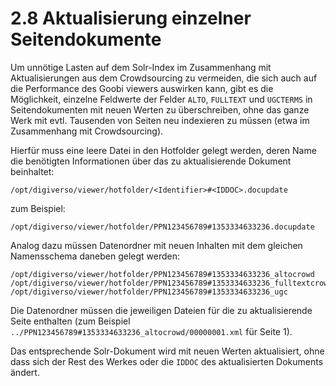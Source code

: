 # 2.8 Aktualisierung einzelner Seitendokumente

Um unnötige Lasten auf dem Solr-Index im Zusammenhang mit Aktualisierungen aus dem Crowdsourcing zu vermeiden, die sich auch auf die Performance des Goobi viewers auswirken kann, gibt es die Möglichkeit, einzelne Feldwerte der Felder `ALTO`, `FULLTEXT` und `UGCTERMS` in Seitendokumenten mit neuen Werten zu überschreiben, ohne das ganze Werk mit evtl. Tausenden von Seiten neu indexieren zu müssen \(etwa im Zusammenhang mit Crowdsourcing\).

Hierfür muss eine leere Datei in den Hotfolder gelegt werden, deren Name die benötigten Informationen über das zu aktualisierende Dokument beinhaltet:

```text
/opt/digiverso/viewer/hotfolder/<Identifier>#<IDDOC>.docupdate
```

zum Beispiel:

```text
/opt/digiverso/viewer/hotfolder/PPN123456789#1353334633236.docupdate
```

Analog dazu müssen Datenordner mit neuen Inhalten mit dem gleichen Namensschema daneben gelegt werden:

```text
/opt/digiverso/viewer/hotfolder/PPN123456789#1353334633236_altocrowd
/opt/digiverso/viewer/hotfolder/PPN123456789#1353334633236_fulltextcrowd
/opt/digiverso/viewer/hotfolder/PPN123456789#1353334633236_ugc
```

Die Datenordner müssen die jeweiligen Dateien für die zu aktualisierende Seite enthalten \(zum Beispiel `../PPN123456789#1353334633236_altocrowd/00000001.xml` für Seite 1\).

Das entsprechende Solr-Dokument wird mit neuen Werten aktualisiert, ohne dass sich der Rest des Werkes oder die `IDDOC` des aktualisierten Dokuments ändert.


